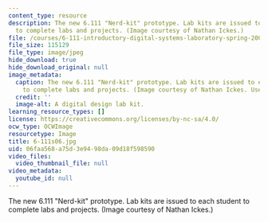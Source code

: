 ```yaml
---
content_type: resource
description: The new 6.111 "Nerd-kit" prototype. Lab kits are issued to each student
  to complete labs and projects. (Image courtesy of Nathan Ickes.)
file: /courses/6-111-introductory-digital-systems-laboratory-spring-2006/06faa568a75d3e9498da09d18f598590_6-111s06.jpg
file_size: 115129
file_type: image/jpeg
hide_download: true
hide_download_original: null
image_metadata:
  caption: The new 6.111 "Nerd-kit" prototype. Lab kits are issued to each student
    to complete labs and projects. (Image courtesy of Nathan Ickes. Used with permission.)
  credit: ''
  image-alt: A digital design lab kit.
learning_resource_types: []
license: https://creativecommons.org/licenses/by-nc-sa/4.0/
ocw_type: OCWImage
resourcetype: Image
title: 6-111s06.jpg
uid: 06faa568-a75d-3e94-98da-09d18f598590
video_files:
  video_thumbnail_file: null
video_metadata:
  youtube_id: null
---
```

The new 6.111 "Nerd-kit" prototype. Lab kits are issued to each student to complete labs and projects. (Image courtesy of Nathan Ickes.)